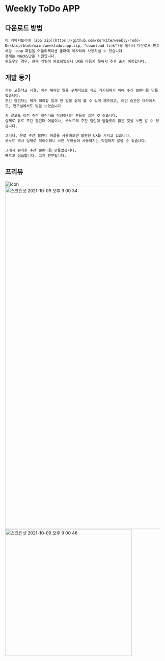 # Weekly ToDo APP
## 다운로드 방법
    이 리파지토리에 [app.zip](https://github.com/KorKite/weekly-Todo-Desktop/blob/main/weektodo.app.zip, "download link")을 눌러서 다운로드 받고 해당 .app 파일을 어플리케이션 폴더에 복사하여 사용하실 수 있습니다.
    현재는 MacOS만을 지원합니다.
    윈도우의 경우, 현재 개발이 완료되었으나 UX를 다듬지 못해서 추후 출시 예정입니다.
    

## 개발 동기
    저는 고등학교 시절, 매주 해야할 일을 구체적으로 적고 가시화하기 위해 주간 캘린더를 만들었습니다.
    주간 캘린더는 제게 해야할 일과 한 일을 쉽게 볼 수 있게 해주었고, 이런 습관은 대학에서도, 연구실에서도 빛을 보았습니다.
    
    저 말고도 이런 주간 캘린더를 작성하시는 분들이 많은 것 같습니다.
    실제로 유로 주간 캘린더 어플이나, 굿노트의 주간 캘린더 탬플릿이 많은 것을 보면 알 수 있습니다.
    
    그러나, 유로 주간 캘린더 어플을 사용해보면 불편한 UX를 가지고 있습니다.
    굿노트 역시 실제로 적어야하니 바쁜 우리들이 사용하기는 적절하지 않을 수 있습니다.
    
    그래서 편리한 주간 캘린더를 만들었습니다.
    빠르고 심플합니다. 그게 전부입니다.
    
## 프리뷰
![icon](https://user-images.githubusercontent.com/50725139/136657047-862931c1-ff2b-4d48-a3c9-0823fceee319.png)
<img width="1112" alt="스크린샷 2021-10-09 오후 9 00 34" src="https://user-images.githubusercontent.com/50725139/136657039-a0770392-0bc5-420c-8eef-bdbcc6b532ac.png">
<img width="412" alt="스크린샷 2021-10-09 오후 9 00 46" src="https://user-images.githubusercontent.com/50725139/136657040-fb28e322-f675-441f-b999-66692cba4d33.png">

